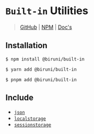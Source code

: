# `Built-in` Utilities

> [GitHub](https://github.com/wonize/biruni/tree/main/packages/built-in/)
> | [NPM](https://www.npmjs.com/package/@biruni/built-in)
> | [Doc's](https://wonize.github.io/biruni/references/built-in/)

## Installation

```shell
$ npm install @biruni/built-in
```

```shell
$ yarn add @biruni/built-in
```

```shell
$ pnpm add @biruni/built-in
```

## Include

- [`json`](/plugin/built-in/json)
- [`localstorage`](/plugin/built-in/localstorage)
- [`sessionstorage`](/plugin/built-in/sessionstorage)
